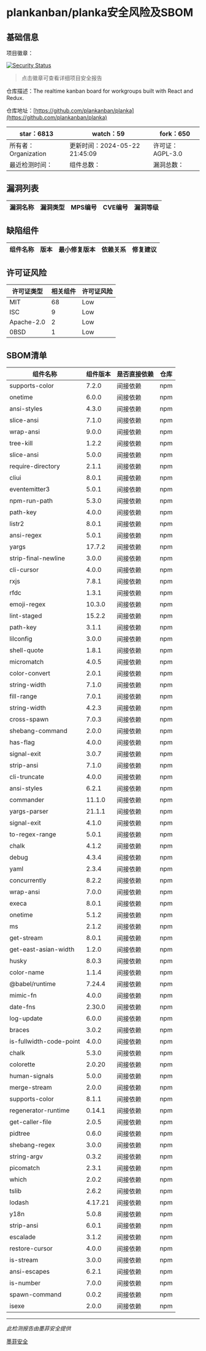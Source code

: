 # plankanban/planka安全风险及SBOM

## 基础信息

项目徽章：

[![Security Status](https://www.murphysec.com/platform3/v31/badge/1793359504958353408.svg)](https://www.murphysec.com/console/report/1724866233181884416/1793359504958353408)

> 点击徽章可查看详细项目安全报告

仓库描述：The realtime kanban board for workgroups built with React and Redux.

仓库地址：[https://github.com/plankanban/planka](https://github.com/plankanban/planka)

| star：6813 | watch：59 | fork：650 |
| ----------- | -------------- | ------------ |
| 所有者：Organization | 更新时间：2024-05-22 21:45:09 | 许可证：AGPL-3.0 |
| 最近检测时间： | 组件总数： | 漏洞总数： |




## 漏洞列表

| 漏洞名称 | 漏洞类型 | MPS编号 | CVE编号 | 漏洞等级 |
| ------- | ------ | ------- | ------ | ----- |





## 缺陷组件

| 组件名称 | 版本 | 最小修复版本 | 依赖关系 | 修复建议 |
| -------- | ---- | ------------ | -------- | -------- |





## 许可证风险

| 许可证类型 | 相关组件 | 许可证风险 |
| ---------- | -------- | ---------- |
|MIT|68|Low|
|ISC|9|Low|
|Apache-2.0|2|Low|
|0BSD|1|Low|




## SBOM清单

| 组件名称 | 组件版本 | 是否直接依赖 | 仓库 |
| -------- | -------- | ------------ | ---- |
|supports-color|7.2.0|间接依赖|npm|
|onetime|6.0.0|间接依赖|npm|
|ansi-styles|4.3.0|间接依赖|npm|
|slice-ansi|7.1.0|间接依赖|npm|
|wrap-ansi|9.0.0|间接依赖|npm|
|tree-kill|1.2.2|间接依赖|npm|
|slice-ansi|5.0.0|间接依赖|npm|
|require-directory|2.1.1|间接依赖|npm|
|cliui|8.0.1|间接依赖|npm|
|eventemitter3|5.0.1|间接依赖|npm|
|npm-run-path|5.3.0|间接依赖|npm|
|path-key|4.0.0|间接依赖|npm|
|listr2|8.0.1|间接依赖|npm|
|ansi-regex|5.0.1|间接依赖|npm|
|yargs|17.7.2|间接依赖|npm|
|strip-final-newline|3.0.0|间接依赖|npm|
|cli-cursor|4.0.0|间接依赖|npm|
|rxjs|7.8.1|间接依赖|npm|
|rfdc|1.3.1|间接依赖|npm|
|emoji-regex|10.3.0|间接依赖|npm|
|lint-staged|15.2.2|间接依赖|npm|
|path-key|3.1.1|间接依赖|npm|
|lilconfig|3.0.0|间接依赖|npm|
|shell-quote|1.8.1|间接依赖|npm|
|micromatch|4.0.5|间接依赖|npm|
|color-convert|2.0.1|间接依赖|npm|
|string-width|7.1.0|间接依赖|npm|
|fill-range|7.0.1|间接依赖|npm|
|string-width|4.2.3|间接依赖|npm|
|cross-spawn|7.0.3|间接依赖|npm|
|shebang-command|2.0.0|间接依赖|npm|
|has-flag|4.0.0|间接依赖|npm|
|signal-exit|3.0.7|间接依赖|npm|
|strip-ansi|7.1.0|间接依赖|npm|
|cli-truncate|4.0.0|间接依赖|npm|
|ansi-styles|6.2.1|间接依赖|npm|
|commander|11.1.0|间接依赖|npm|
|yargs-parser|21.1.1|间接依赖|npm|
|signal-exit|4.1.0|间接依赖|npm|
|to-regex-range|5.0.1|间接依赖|npm|
|chalk|4.1.2|间接依赖|npm|
|debug|4.3.4|间接依赖|npm|
|yaml|2.3.4|间接依赖|npm|
|concurrently|8.2.2|间接依赖|npm|
|wrap-ansi|7.0.0|间接依赖|npm|
|execa|8.0.1|间接依赖|npm|
|onetime|5.1.2|间接依赖|npm|
|ms|2.1.2|间接依赖|npm|
|get-stream|8.0.1|间接依赖|npm|
|get-east-asian-width|1.2.0|间接依赖|npm|
|husky|8.0.3|间接依赖|npm|
|color-name|1.1.4|间接依赖|npm|
|@babel/runtime|7.24.4|间接依赖|npm|
|mimic-fn|4.0.0|间接依赖|npm|
|date-fns|2.30.0|间接依赖|npm|
|log-update|6.0.0|间接依赖|npm|
|braces|3.0.2|间接依赖|npm|
|is-fullwidth-code-point|4.0.0|间接依赖|npm|
|chalk|5.3.0|间接依赖|npm|
|colorette|2.0.20|间接依赖|npm|
|human-signals|5.0.0|间接依赖|npm|
|merge-stream|2.0.0|间接依赖|npm|
|supports-color|8.1.1|间接依赖|npm|
|regenerator-runtime|0.14.1|间接依赖|npm|
|get-caller-file|2.0.5|间接依赖|npm|
|pidtree|0.6.0|间接依赖|npm|
|shebang-regex|3.0.0|间接依赖|npm|
|string-argv|0.3.2|间接依赖|npm|
|picomatch|2.3.1|间接依赖|npm|
|which|2.0.2|间接依赖|npm|
|tslib|2.6.2|间接依赖|npm|
|lodash|4.17.21|间接依赖|npm|
|y18n|5.0.8|间接依赖|npm|
|strip-ansi|6.0.1|间接依赖|npm|
|escalade|3.1.2|间接依赖|npm|
|restore-cursor|4.0.0|间接依赖|npm|
|is-stream|3.0.0|间接依赖|npm|
|ansi-escapes|6.2.1|间接依赖|npm|
|is-number|7.0.0|间接依赖|npm|
|spawn-command|0.0.2|间接依赖|npm|
|isexe|2.0.0|间接依赖|npm|


------

*此检测报告由墨菲安全提供*

[墨菲安全](www.murphysec.com)